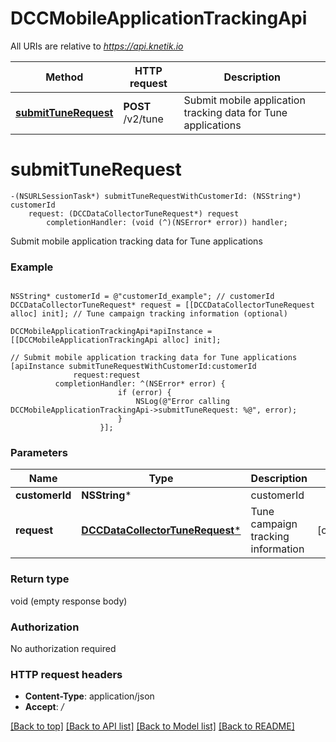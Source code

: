 # DCCMobileApplicationTrackingApi

All URIs are relative to *https://api.knetik.io*

Method | HTTP request | Description
------------- | ------------- | -------------
[**submitTuneRequest**](DCCMobileApplicationTrackingApi.md#submittunerequest) | **POST** /v2/tune | Submit mobile application tracking data for Tune applications


# **submitTuneRequest**
```objc
-(NSURLSessionTask*) submitTuneRequestWithCustomerId: (NSString*) customerId
    request: (DCCDataCollectorTuneRequest*) request
        completionHandler: (void (^)(NSError* error)) handler;
```

Submit mobile application tracking data for Tune applications

### Example 
```objc

NSString* customerId = @"customerId_example"; // customerId
DCCDataCollectorTuneRequest* request = [[DCCDataCollectorTuneRequest alloc] init]; // Tune campaign tracking information (optional)

DCCMobileApplicationTrackingApi*apiInstance = [[DCCMobileApplicationTrackingApi alloc] init];

// Submit mobile application tracking data for Tune applications
[apiInstance submitTuneRequestWithCustomerId:customerId
              request:request
          completionHandler: ^(NSError* error) {
                        if (error) {
                            NSLog(@"Error calling DCCMobileApplicationTrackingApi->submitTuneRequest: %@", error);
                        }
                    }];
```

### Parameters

Name | Type | Description  | Notes
------------- | ------------- | ------------- | -------------
 **customerId** | **NSString***| customerId | 
 **request** | [**DCCDataCollectorTuneRequest***](DCCDataCollectorTuneRequest.md)| Tune campaign tracking information | [optional] 

### Return type

void (empty response body)

### Authorization

No authorization required

### HTTP request headers

 - **Content-Type**: application/json
 - **Accept**: */*

[[Back to top]](#) [[Back to API list]](../README.md#documentation-for-api-endpoints) [[Back to Model list]](../README.md#documentation-for-models) [[Back to README]](../README.md)

